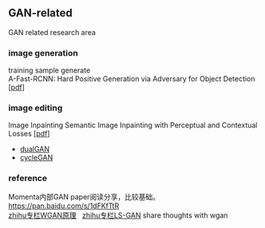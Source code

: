 ## GAN-related 
GAN related research area

### image generation
training sample generate  
A-Fast-RCNN: Hard Positive Generation via Adversary for Object Detection [[pdf](https://arxiv.org/abs/1704.03414)]  
### image editing
Image Inpainting
Semantic Image Inpainting with Perceptual and Contextual Losses [[pdf](https://arxiv.org/abs/1607.07539)]

- [dualGAN](https://github.com/duxingren14/DualGAN)  
- [cycleGAN](https://github.com/junyanz/CycleGAN)  

### reference  
Momenta内部GAN paper阅读分享，比较基础。https://pan.baidu.com/s/1dFKfTtR  
[zhihu专栏WGAN原理](https://zhuanlan.zhihu.com/p/25071913)  
[zhihu专栏LS-GAN](https://zhuanlan.zhihu.com/p/25204020?group_id=818602658100305920) share thoughts with wgan  

